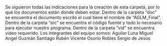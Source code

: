 Se siguieron todas las indicaciones para la creación de esta carpeta, por lo que los documentos están donde deben estar.
Dentro de la carpeta “doc” se encuentra el documento escrito el cual tiene el nombre de “AGLM_Final”.
Dentro de la carpeta “src” se encuentra el código fuente y todo lo necesario para ejecutar nuestro programa.
Dentro de la carpeta “vid” se encuentra video requerido.
Los integrantes del equipo somos:
Aguilar Luna Miguel Angel
Guzmán Santiago Rubén Vicente
Osorio Robles Sergio de Jesús
